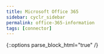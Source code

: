 ```yaml
---
title: Microsoft Office 365
sidebar: cyclr_sidebar
permalink: office-365-information
tags: [connector]
---
```

{::options parse_block_html="true" /}
